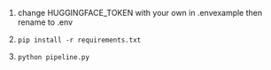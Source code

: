 1. change HUGGINGFACE_TOKEN with your own in .envexample then rename to .env

2. `pip install -r requirements.txt`

3. `python pipeline.py`
